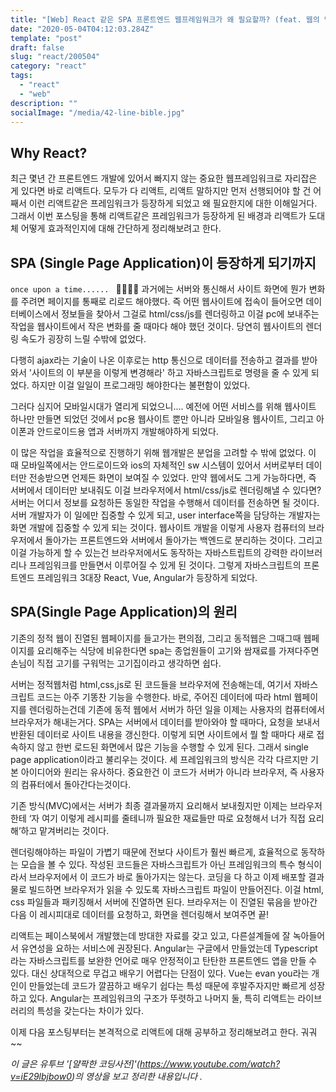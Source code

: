 ```yaml
---
title: "[Web] React 같은 SPA 프론트엔드 웹프레임워크가 왜 필요할까? (feat. 웹의 역사) "
date: "2020-05-04T04:12:03.284Z"
template: "post"
draft: false
slug: "react/200504"
category: "react"
tags:
  - "react"
  - "web"
description: ""
socialImage: "/media/42-line-bible.jpg"
---
```


## Why React? 


최근 몇년 간 프론트엔드 개발에 있어서 빠지지 않는 중요한 웹프레임워크로 자리잡은 게 있다면 바로 리액트다. 모두가 다 리액트, 리액트 말하지만 먼저 선행되어야 할 건 어째서 이런 리액트같은 프레임워크가 등장하게 되었고 왜 필요한지에 대한 이해일거다. 그래서 이번 포스팅을 통해 리액트같은 프레임워크가 등장하게 된 배경과 리액트가 도대체 어떻게 효과적인지에 대해 간단하게 정리해보려고 한다. 

## SPA (Single Page Application)이 등장하게 되기까지 

 `once upon a time...... ` 👨‍🦳👸🤴
 과거에는 서버와 통신해서 사이트 화면에 뭔가 변화를 주려면 페이지를 통째로 리로드 해야했다. 즉 어떤 웹사이트에 접속이 들어오면 데이터베이스에서 정보들을 찾아서 그걸로 html/css/js를 렌더링하고 이걸 pc에 보내주는 작업을 웹사이트에서 작은 변화를 줄 때마다 해야 했던 것이다. 당연히 웹사이트의 렌더링 속도가 굉장히 느릴 수밖에 없었다.
 
다행히 ajax라는 기술이 나온 이후로는 http 통신으로 데이터를 전송하고 결과를 받아와서
'사이트의 이 부분을 이렇게 변경해라' 하고 자바스크립트로 명령을 줄 수 있게 되었다. 하지만 이걸 일일이 프로그래밍 해야한다는 불편함이 있었다.

그러다 심지어 모바일시대가 열리게 되었으니.... 예전에 어떤 서비스를 위해 웹사이트 하나만 만들면 되었던 것에서 pc용 웹사이트 뿐만 아니라 모바일용 웹사이트, 그리고 아이폰과 안드로이드용 앱과 서버까지 개발해야하게 되었다.   

이 많은 작업을 효율적으로 진행하기 위해 웹개발은 분업을 고려할 수 밖에 없었다. 이 때 모바일쪽에서는 안드로이드와 ios의 자체적인 sw 시스템이 있어서 서버로부터 데이터만 전송받으면 언제든 화면이 보여질 수 있었다. 만약 웹에서도 그게 가능하다면, 즉 서버에서 데이터만 보내줘도 이걸 브라우저에서 html/css/js로 렌더링해낼 수 있다면? 서버는 어디서 정보를 요청하든 동일한 작업을 수행해서 데이터를 전송하면 될 것이다. 서버 개발자가 이 일에만 집중할 수 있게 되고, user interface쪽을 담당하는 개발자는 화면 개발에 집중할 수 있게 되는 것이다.
웹사이트 개발을 이렇게 사용자 컴퓨터의 브라우저에서 돌아가는 프론트엔드와 서버에서 돌아가는 백엔드로 분리하는 것이다. 그리고 이걸 가능하게 할 수 있는건 브라우저에서도 동작하는 자바스트립트의 강력한 라이브러리나 프레임워크를 만들면서 이루어질 수 있게 된 것이다. 그렇게 자바스크립트의 프론트엔드 프레임워크 3대장  React, Vue, Angular가 등장하게 되었다.  


## SPA(Single Page Application)의 원리


기존의 정적 웹이 진열된 웹페이지를 들고가는 편의점, 그리고 동적웹은 그때그때 웹페이지를 요리해주는 식당에 비유한다면 spa는 종업원들이 고기와 쌈재료를 가져다주면 손님이 직접 고기를 구워먹는 고기집이라고 생각하면 쉽다.

서버는 정적웹처럼 html,css,js로 된 코드들을 브라우저에 전송해는데, 여기서 자바스크립트 코드는 아주 기똥찬 기능을 수행한다. 바로, 주어진 데이터에 따라 html 웹페이지를 렌더링하는건데 기존에 동적 웹에서 서버가 하던 일을 이제는 사용자의 컴퓨터에서 브라우저가 해내는거다.
SPA는 서버에서 데이터를 받아와야 할 때마다, 요청을 보내서 반환된 데이터로 사이트 내용을 갱신한다. 이렇게 되면 사이트에서 뭘 할 때마다 새로 접속하지 않고 한번 로드된 화면에서 많은 기능을 수행할 수 있게 된다. 그래서 single page application이라고 불리우는 것이다.
 세 프레임워크의 방식은 각각 다르지만 기본 아이디어와 원리는 유사하다. 중요한건 이 코드가 서버가 아니라 브라우저, 
즉 사용자의 컴퓨터에서 돌아간다는것이다.

기존 방식(MVC)에서는 서버가 최종 결과물까지 요리해서 보내줬지만 이제는 브라우저한테 ‘자 여기 이렇게 레시피를 줄테니까 필요한 재료들만 따로 요청해서 너가 직접 요리해’하고 맡겨버리는 것이다.

렌더링해야하는 파일이 가볍기 때문에 전보다 사이트가 훨씬 빠르게, 효율적으로 동작하는 모습을 볼 수 있다.
작성된 코드들은 자바스크립트가 아닌 프레임워크의 특수 형식이라서 브라우저에서 이 코드가 바로 돌아가지는 않는다. 코딩을 다 하고 이제 배포할 결과물로 빌드하면 브라우저가 읽을 수 있도록 자바스크립트 파일이 만들어진다. 이걸 html, css 파일들과 패키징해서 서버에 진열하면 된다. 브라우저는 이 진열된 묶음을 받아간 다음 이 레시피대로 데이터를 요청하고, 화면을 렌더링해서 보여주면 끝!

리액트는 페이스북에서 개발했는데 방대한 자료를 갖고 있고, 다른설계들에 잘 녹아들어서 유연성을 요하는 서비스에 권장된다. Angular는 구글에서 만들었는데 Typescript라는 자바스크립트를 보완한 언어로 매우 안정적이고 탄탄한 프론트엔드 앱을 만들 수 있다. 대신 상대적으로 무겁고 배우기 어렵다는 단점이 있다. Vue는 evan you라는 개인이 만들었는데 코드가 깔끔하고 배우기 쉽다는 특성 때문에 후발주자지만 빠르게 성장하고 있다. Angular는 프레임워크의 구조가 뚜렷하고 나머지 둘, 특히 리액트는 라이브러리의 특성을 갖는다는 차이가 있다.

이제 다음 포스팅부터는 본격적으로 리액트에 대해 공부하고 정리해보려고 한다. 궈궈~~



_이 글은 유투브 '[얄팍한 코딩사전]'(https://www.youtube.com/watch?v=iE29lbjbow0)의 영상을 보고 정리한 내용입니다 ._

